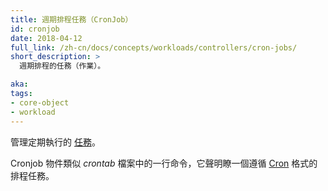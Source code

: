 ```yaml
---
title: 週期排程任務（CronJob）
id: cronjob
date: 2018-04-12
full_link: /zh-cn/docs/concepts/workloads/controllers/cron-jobs/
short_description: >
  週期排程的任務（作業）。

aka: 
tags:
- core-object
- workload
---
```


<!--
---
title: CronJob
id: cronjob
date: 2018-04-12
full_link: /docs/concepts/workloads/controllers/cron-jobs/
short_description: >
  A repeating task (a Job) that runs on a regular schedule.

aka: 
tags:
- core-object
- workload
---
-->

<!--
 Manages a [Job](/docs/concepts/workloads/controllers/job/) that runs on a periodic schedule.
-->

 管理定期執行的 [任務](/zh-cn/docs/concepts/workloads/controllers/job/)。

<!--more--> 

<!--
Similar to a line in a *crontab* file, a Cronjob object specifies a schedule using the [Cron](https://en.wikipedia.org/wiki/Cron) format.
-->

Cronjob 物件類似 *crontab* 檔案中的一行命令，它聲明瞭一個遵循 [Cron](https://en.wikipedia.org/wiki/Cron) 格式的排程任務。
